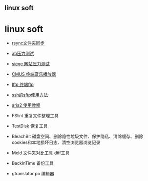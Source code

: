 ## linux soft
# linux soft

* [rsync文件夹同步](rsync.md) 
* [ab压力测试](ab.md) 
* [siege 网站压力测试](siege.md)
* [CMUS 终端音乐播放器](cmus.md)
* [lftp 终端ftp](lftp.md)
* [ssh的sftp使用方法](sftp.md)
* [aria2 使用教程](aria2.md)


* FSlint  重复文件整理工具
* TestDisk 恢复工具
* BleachBit 磁盘空间、删除隐性垃圾文件、保护隐私、清除缓存、删除cookies和本地损坏日志、清空浏览器浏览记录
* Meld  文件夹对比工具 diff工具
* BackInTime 备份工具


* gtranslator po 编辑器